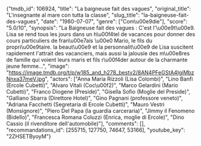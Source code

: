 {"tmdb_id": 106924, "title": "La baigneuse fait des vagues", "original_title": "L'insegnante al mare con tutta la classe", "slug_title": "la-baigneuse-fait-des-vagues", "date": "1980-07-07", "genre": ["Com\u00e9die"], "score": "5.0/10", "synopsis": "La Baigneuse fait des vagues : C'est l'\u00e9t\u00e9. Lisa se rend tous les jours dans un h\u00f4tel de vacances pour donner des cours particuliers de fran\u00e7ais \u00e0 Mario, le fils du propri\u00e9taire. la beaut\u00e9 et la personnalit\u00e9 de Lisa suscitent rapidement l'attrait des vacanciers, mais aussi la jalousie des m\u00e8res de famille qui voient leurs maris et fils r\u00f4der autour de la charmante jeune femme...", "image": "https://image.tmdb.org/t/p/w185_and_h278_bestv2/8AN4PFeGStA4IgiMbzNnxa37meV.jpg", "actors": ["Anna Maria Rizzoli (Lisa Colombi)", "Lino Banfi (Ercole Cubetti)", "Alvaro Vitali (Coc\u00f2)", "Marco Gelardini (Mario Cubetti)", "Franco Diogene (Preside)", "Gisella Sofio (Moglie del Preside)", "Galliano Sbarra (Direttore Hotel)", "Gino Pagnani (professore veneto)", "Adriana Facchetti (Segretaria di Ercole Cubetti)", "Mauro Vestri (Monsignore)", "Piero Del Papa (la guardia carceraria)", "Jimmy il Fenomeno (Bidello)", "Francesca Romana Coluzzi (Enrica, moglie di Ercole)", "Dino Cassio (il rivenditore dell'automobile)"], "comments": [], "recommandations_id": [255715, 127750, 74647, 53166], "youtube_key": "2ZHSETByoyM"}